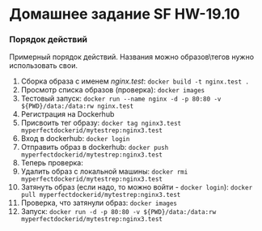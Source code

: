 # Домашнее задание SF HW-19.10

### Порядок действий

Примерный порядок действий. Названия можно образов\тегов нужно использовать свои.

1. Сборка образа с именем *nginx.test*: `docker build -t nginx.test .`
2. Просмотр списка образов (проверка): `docker images`
3. Тестовый запуск: `docker run --name nginx -d -p 80:80 -v ${PWD}/data:/data:rw nginx.test`
4. Регистрация на Dockerhub
5. Присвоить тег образу: `docker tag nginx3.test  myperfectdockerid/mytestrep:nginx3.test`
6. Вход в dockerhub: `docker login`
7. Отправить образ в dockerhub: `docker push myperfectdockerid/mytestrep:nginx3.test`
8. Теперь проверка:
9. Удалить образ с локальной машины: `docker rmi myperfectdockerid/mytestrep:nginx3.test`
10. Затянуть образ (если надо, то можно войти - `docker login`): `docker pull myperfectdockerid/mytestrep:nginx3.test`
11. Проверка, что затянули образ: `docker images`
12. Запуск: `docker run -d -p 80:80 -v ${PWD}/data:/data:rw myperfectdockerid/mytestrep:nginx3.test`